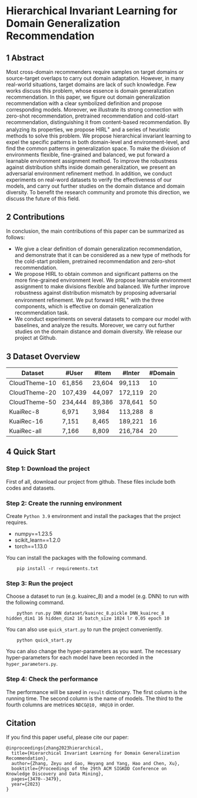 # Hierarchical Invariant Learning for Domain Generalization Recommendation

## 1 Abstract

Most cross-domain recommenders require samples on target domains or source-target overlaps to carry out domain adaptation. However, in many real-world situations, target domains are lack of such knowledge. Few works discuss this problem, whose essence is domain generalization recommendation. In this paper, we figure out domain generalization recommendation with a clear symbolized definition and propose corresponding models. Moreover, we illustrate its strong connection with zero-shot recommendation, pretrained recommendation and cold-start recommendation, distinguishing it from content-based recommendation. By analyzing its properties, we propose HIRL$^+$ and a series of heuristic methods to solve this problem. We propose hierarchical invariant learning to expel the specific patterns in both domain-level and environment-level, and find the common patterns in generalization space. To make the division of environments flexible, fine-grained and balanced, we put forward a learnable environment assignment method. To improve the robustness against distribution shifts inside domain generalization, we present an adversarial environment refinement method. In addition, we conduct experiments on real-word datasets to verify the effectiveness of our models, and carry out further studies on the domain distance and domain diversity. To benefit the research community and promote this direction, we discuss the future of this field.

## 2 Contributions

In conclusion, the main contributions of this paper can be summarized as follows:

- We give a clear definition of domain generalization recommendation, and demonstrate that it can be considered as a new type of methods for the cold-start problem, pretrained recommendation and zero-shot recommendation.
- We propose HIRL to obtain common and significant patterns on the more fine-grained environment level. We propose learnable environment assignment to make divisions flexible and balanced. We further improve robustness against distribution mismatch by proposing adversarial environment refinement. We put forward HIRL$^+$ with the three components, which is effective on domain generalization recommendation task.
- We conduct experiments on several datasets to compare our model with baselines, and analyze the results. Moreover, we carry out further studies on the domain distance and domain diversity. We release our project at Github.

## 3 Dataset Overview

| Dataset       | #User   | #Item  | #Inter  | #Domain |
| ------------- | ------- | ------ | ------- | ------- |
| CloudTheme-10 | 61,856  | 23,604 | 99,113  | 10      |
| CloudTheme-20 | 107,439 | 44,097 | 172,119 | 20      |
| CloudTheme-50 | 234,444 | 89,386 | 378,641 | 50      |
| KuaiRec-8     | 6,971   | 3,984  | 113,288 | 8       |
| KuaiRec-16    | 7,151   | 8,465  | 189,221 | 16      |
| KuaiRec-all   | 7,166   | 8,809  | 216,784 | 20      |

## 4 Quick Start

### Step 1: Download the project

First of all, download our project from github. These files include both codes and datasets.

### Step 2: Create the running environment

Create `Python 3.9` environment and install the packages that the project requires.
- numpy==1.23.5
- scikit_learn==1.2.0
- torch==1.13.0

You can install the packages with the following command.

```
    pip install -r requirements.txt
```

### Step 3: Run the project

Choose a dataset to run (e.g. kuairec_8) and a model (e.g. DNN) to run with the following command.

```
    python run.py DNN dataset/kuairec_8.pickle DNN_kuairec_8 hidden_dim1 16 hidden_dim2 16 batch_size 1024 lr 0.05 epoch 10 
```

You can also use `quick_start.py` to run the project conveniently.

```
    python quick_start.py
```

You can also change the hyper-parameters as you want. The necessary hyper-parameters for each model have been recorded in the `hyper_parameters.py`.

### Step 4: Check the performance

The performance will be saved in `result` dictionary. The first column is the running time. The second column is the name of models. The third to the fourth columns are metrices `NDCG@10, HR@10` in order.


## Citation

If you find this paper useful, please cite our paper:

```
@inproceedings{zhang2023hierarchical,
  title={Hierarchical Invariant Learning for Domain Generalization Recommendation},
  author={Zhang, Zeyu and Gao, Heyang and Yang, Hao and Chen, Xu},
  booktitle={Proceedings of the 29th ACM SIGKDD Conference on Knowledge Discovery and Data Mining},
  pages={3470--3479},
  year={2023}
}
```
